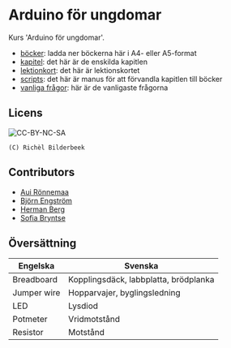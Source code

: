 # Arduino för ungdomar

Kurs 'Arduino för ungdomar'.

  * [böcker](boecker/README.md): ladda ner böckerna här i A4- eller A5-format
  * [kapitel](kapitel/README.md): det här är de enskilda kapitlen
  * [lektionkort](kapitel/lektionskort/README.md): det här är lektionskortet
  * [scripts](scripts/README.md): det här är manus för att förvandla kapitlen till böcker
  * [vanliga frågor](faq.md): här är de vanligaste frågorna

## Licens

![CC-BY-NC-SA](pics/CC-BY-NC-SA.png)

```
(C) Richèl Bilderbeek
```

## Contributors

 * [Aui Rönnemaa](https://github.com/auironnemaa)
 * [Björn Engström](https://github.com/bEPHen)
 * [Herman Berg](https://github.com/hha2011)
 * [Sofia Bryntse](https://github.com/Bryntse)

## Översättning

Engelska   |Svenska
-----------|--------------------------------------
Breadboard |Kopplingsdäck, labbplatta, brödplanka
Jumper wire|Hopparvajer, byglingsledning
LED        |Lysdiod
Potmeter   |Vridmotstånd
Resistor   |Motstånd
